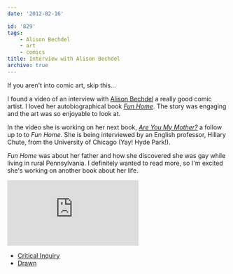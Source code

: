 ```yaml
---
date: '2012-02-16'

id: '829'
tags:
    - Alison Bechdel
    - art
    - comics
title: Interview with Alison Bechdel
archive: true
---
```


If you aren't into comic art, skip this...

I found a video of an interview with
[Alison Bechdel](http://dykestowatchoutfor.com/alison-bechdel) a really good
comic artist. I loved her autobiographical book
[_Fun Home_](http://amzn.to/2FZvzHn). The story was engaging and the art was
so enjoyable to look at.

<!-- more -->

In the video she is working on her next book,
[_Are You My Mother?_](http://amzn.to/2Ixrxo1) a follow up to to _Fun Home_.
She is being interviewed by an English professor, Hillary Chute, from the
University of Chicago (Yay! Hyde Park!).

_Fun Home_ was about her father and how she discovered she was gay while
living in rural Pennsylvania. I definitely wanted to read more, so I'm excited
she's working on another book about her life.

<iframe src="https://player.vimeo.com/video/33401723" frameborder="0" webkitallowfullscreen mozallowfullscreen allowfullscreen></iframe>

-   [Critical Inquiry](http://criticalinquiry.uchicago.edu/hillary_chute_interviews_alison_bechdel)
-   [Drawn](http://blog.drawn.ca/post/17266237356/via-hillary-chute-interviews-alison-bechdel)
